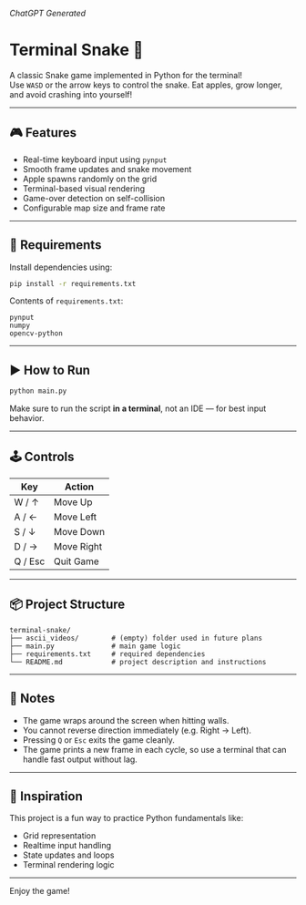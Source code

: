*ChatGPT Generated*

# Terminal Snake 🐍

A classic Snake game implemented in Python for the terminal!  
Use `WASD` or the arrow keys to control the snake. Eat apples, grow longer, and avoid crashing into yourself!

---

## 🎮 Features

- Real-time keyboard input using `pynput`
- Smooth frame updates and snake movement
- Apple spawns randomly on the grid
- Terminal-based visual rendering
- Game-over detection on self-collision
- Configurable map size and frame rate

---

## 🧰 Requirements

Install dependencies using:

```bash
pip install -r requirements.txt
```

Contents of `requirements.txt`:
```
pynput
numpy
opencv-python
```

---

## ▶️ How to Run

```bash
python main.py
```

Make sure to run the script **in a terminal**, not an IDE — for best input behavior.

---

## 🕹️ Controls

| Key         | Action        |
|-------------|---------------|
| W / ↑       | Move Up       |
| A / ←       | Move Left     |
| S / ↓       | Move Down     |
| D / →       | Move Right    |
| Q / Esc     | Quit Game     |

---

## 📦 Project Structure

```
terminal-snake/
├── ascii_videos/        # (empty) folder used in future plans
├── main.py              # main game logic
├── requirements.txt     # required dependencies
└── README.md            # project description and instructions
```

---

## 📌 Notes

- The game wraps around the screen when hitting walls.
- You cannot reverse direction immediately (e.g. Right → Left).
- Pressing `Q` or `Esc` exits the game cleanly.
- The game prints a new frame in each cycle, so use a terminal that can handle fast output without lag.

---

## 🧠 Inspiration

This project is a fun way to practice Python fundamentals like:

- Grid representation
- Realtime input handling
- State updates and loops
- Terminal rendering logic

---

Enjoy the game!